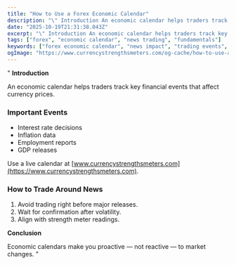 ```yaml
---
title: "How to Use a Forex Economic Calendar"
description: "\" Introduction An economic calendar helps traders track key financial events that affect currency prices..."
date: "2025-10-19T21:31:38.043Z"
excerpt: "\" Introduction An economic calendar helps traders track key financial events that affect currency prices. Important Events - Interest rate decisions - Inflation data - Employment reports - GDP releases Use a live calendar at [www.currencystrengthsmeters.com](https://www.currencystrengthsmeters.com). How to Trade Around News 1. Avoid trading right before major releases. 2. Wait..."
tags: ["forex", "economic calendar", "news trading", "fundamentals"]
keywords: ["forex economic calendar", "news impact", "trading events", "fundamental trading", "economic releases"]
ogImage: "https://www.currencystrengthsmeters.com/og-cache/how-to-use-a-forex-economic-calendar.jpg"
---
```

"
**Introduction**

An economic calendar helps traders track key financial events that affect currency prices.

### Important Events

- Interest rate decisions  
- Inflation data  
- Employment reports  
- GDP releases  

Use a live calendar at [www.currencystrengthsmeters.com](https://www.currencystrengthsmeters.com).

### How to Trade Around News

1. Avoid trading right before major releases.  
2. Wait for confirmation after volatility.  
3. Align with strength meter readings.

**Conclusion**

Economic calendars make you proactive — not reactive — to market changes.
"
